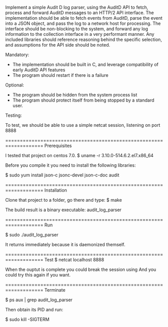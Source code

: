 Implement a simple Audit D log parser, using the AuditD API to fetch, process and forward AuditD messages to an HTTP/2 API interface.
The implementation should be able to fetch events from AuditD, parse the event into a JSON object, and pass the log to a network host for processing.
The interface should be non-blocking to the system, and forward any log information to the collection interface in a very performant manner.
Any included libraries should reference reasoning behind the specific selection, and assumptions for the API side should be noted.

Mandatory:

- The implementation should be built in C, and leverage compatibility of early AuditD API features
- The program should restart if there is a failure

Optional:

- The program should be hidden from the system process list
- The program should protect itself from being stopped by a standard user.

Testing:

To test, we should be able to use a simple netcat session, listening on port 8888

===================================================================
Prerequisites

I tested that project on centos 7.0.
$ uname -r
3.10.0-514.6.2.el7.x86_64


Before you compile it you need to install the following libraries:

$ sudo yum install json-c jsonc-devel json-c-doc audit

===================================================================
Installation

Clone that project to a folder, go there and type:
$ make

The build result is a binary executable: 
audit_log_parser

===================================================================
Run

$ sudo ./audit_log_parser

It returns immediately because it is daemonized themself.


===================================================================
Test
$ netcat localhost 8888

When the ouptut is complete you could break the session using <CTRL-C>
And you could try this again if you want.


===================================================================
Terminate

$ ps aux | grep audit_log_parser

Then obtain its PID and run:

$ sudo kill -SIGTERM <PID>
